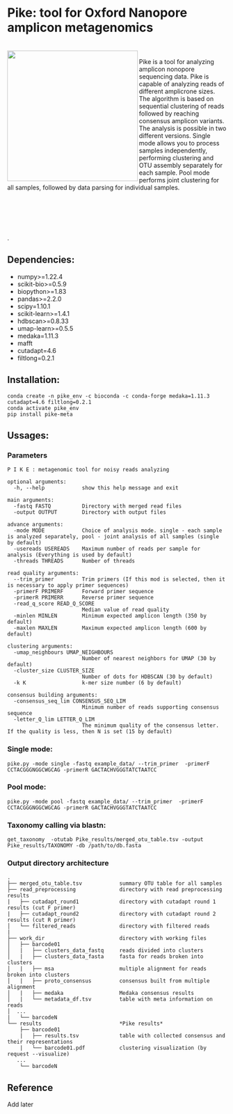 # **Pike: tool for Oxford Nanopore amplicon metagenomics**
\
<img src="https://github.com/user-attachments/assets/c625c7b9-2900-4e4f-b945-8d10b7955141" width="300" height="300" align="left"> \
Pike is a tool for analyzing amplicon nonopore sequencing data. Pike is capable of analyzing reads of different amplicrone sizes. The algorithm is based on sequential clustering of reads followed by reaching consensus amplicon variants. 
The analysis is possible in two different versions. Single mode allows you to process samples independently, performing clustering and OTU assembly separately for each sample. Pool mode performs joint clustering for all samples, followed by data parsing for individual samples. 


  \
  \
  \
  \
  \
  .
## **Dependencies:**
- numpy>=1.22.4
- scikit-bio>=0.5.9
- biopython>=1.83
- pandas>=2.2.0
- scipy=1.10.1
- scikit-learn>=1.4.1
- hdbscan>=0.8.33
- umap-learn>=0.5.5
- medaka=1.11.3
- mafft
- cutadapt=4.6
- filtlong=0.2.1

## **Installation:**
```
conda create -n pike_env -c bioconda -c conda-forge medaka=1.11.3 cutadapt=4.6 filtlong=0.2.1
conda activate pike_env
pip install pike-meta
```

## **Ussages:**
### Parameters
```
P I K E : metagenomic tool for noisy reads analyzing

optional arguments:
  -h, --help            show this help message and exit

main arguments:
  -fastq FASTQ          Directory with merged read files
  -output OUTPUT        Directory with output files

advance arguments:
  -mode MODE            Choice of analysis mode. single - each sample is analyzed separately, pool - joint analysis of all samples (single by default)
  -usereads USEREADS    Maximum number of reads per sample for analysis (Everything is used by default)
  -threads THREADS      Number of threads

read quality arguments:
  --trim_primer         Trim primers (If this mod is selected, then it is necessary to apply primer sequences)
  -primerF PRIMERF      Forward primer sequence
  -primerR PRIMERR      Reverse primer sequence
  -read_q_score READ_Q_SCORE
                        Median value of read quality
  -minlen MINLEN        Minimum expected amplicon length (350 by default)
  -maxlen MAXLEN        Maximum expected amplicon length (600 by default)

clustering arguments:
  -umap_neighbours UMAP_NEIGHBOURS
                        Number of nearest neighbors for UMAP (30 by default)
  -cluster_size CLUSTER_SIZE
                        Number of dots for HDBSCAN (30 by default)
  -k K                  k-mer size number (6 by default)

consensus building arguments:
  -consensus_seq_lim CONSENSUS_SEQ_LIM
                        Minimum number of reads supporting consensus sequence
  -letter_Q_lim LETTER_Q_LIM
                        The minimum quality of the consensus letter. If the quality is less, then N is set (15 by default)
```

### **Single mode:**
```
pike.py -mode single -fastq example_data/ --trim_primer  -primerF CCTACGGGNGGCWGCAG -primerR GACTACHVGGGTATCTAATCC
```
### **Pool mode:**
```
pike.py -mode pool -fastq example_data/ --trim_primer  -primerF CCTACGGGNGGCWGCAG -primerR GACTACHVGGGTATCTAATCC
```
### **Taxonomy calling via blastn:**
```
get_taxonomy  -otutab Pike_results/merged_otu_table.tsv -output Pike_results/TAXONOMY -db /path/to/db.fasta
```
### Output directory architecture

```
.
├── merged_otu_table.tsv            summary OTU table for all samples
├── read_preprocessing              directory with read preprocessing results
|   ├── cutadapt_round1             directory with cutadapt round 1 results (cut F primer)
|   ├── cutadapt_round2             directory with cutadapt round 2 results (cut R primer)
│   └── filtered_reads              directory with filtered reads
|
├── work_dir                        directory with working files
│   ├── barcode01
│   |   ├── clusters_data_fastq     reads divided into clusters
│   |   ├── clusters_data_fasta     fasta for reads broken into clusters
│   |   ├── msa                     multiple alignment for reads broken into clusters
│   |   ├── proto_consensus         consensus built from multiple alignment
│   |   ├── medaka                  Medaka consensus results
│   |   └── metadata_df.tsv         table with meta information on reads
│  ...
|   └── barcodeN 
└── results                         *Pike results*
    ├── barcode01
    |   ├── results.tsv             table with collected consensus and their representations
    |   └── barcode01.pdf           clustering visualization (by request --visualize)
   ...
    └── barcodeN 
```

## Reference
Add later 
